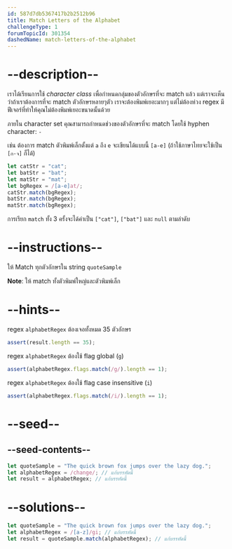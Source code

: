 ```yaml
---
id: 587d7db5367417b2b2512b96
title: Match Letters of the Alphabet
challengeType: 1
forumTopicId: 301354
dashedName: match-letters-of-the-alphabet
---
```


# --description--

เราได้เรียนการใช้ <dfn>character class</dfn> เพื่อกำหนดกลุ่มของตัวอักษรที่จะ match แล้ว 
แต่เราจะเห็นว่าถ้าเราต้องการที่จะ match ตัวอักษรหลายๆตัว เราจะต้องพิมพ์เยอะมากๆ แต่ไม่ต้องห่วง regex มีฟีเจอร์ที่ทำให้คุณไม่ต้องพิมพ์เยอะขนาดนั้นด้วย

ภายใน character set คุณสามารถกำหนดช่วงของตัวอักษรที่จะ match โดยใช้ hyphen character: `-`

เช่น ต้องการ match ตัวพิมพ์เล็กตั้งแต่ `a` ถึง `e` จะเขียนได้แบบนี้ `[a-e]` (ถ้าใช้ภาษาไทยจะใช้เป็น `[ก-จ]` ก็ได้)

```js
let catStr = "cat";
let batStr = "bat";
let matStr = "mat";
let bgRegex = /[a-e]at/;
catStr.match(bgRegex);
batStr.match(bgRegex);
matStr.match(bgRegex);
```

การเรียก `match` ทั้ง 3 ครั้งจะได้ค่าเป็น `["cat"]`, `["bat"]` และ `null` ตามลำดับ

# --instructions--

ให้ Match ทุกตัวอักษรใน string `quoteSample`

**Note**: ให้ match ทั้งตัวพิมพ์ใหญ่และตัวพิมพ์เล็ก

# --hints--

regex `alphabetRegex` ต้องเจอทั้งหมด 35 ตัวอักษร

```js
assert(result.length == 35);
```

regex `alphabetRegex` ต้องใช้ flag global (`g`)

```js
assert(alphabetRegex.flags.match(/g/).length == 1);
```

regex `alphabetRegex` ต้องใช้ flag case insensitive (`i`)

```js
assert(alphabetRegex.flags.match(/i/).length == 1);
```

# --seed--

## --seed-contents--

```js
let quoteSample = "The quick brown fox jumps over the lazy dog.";
let alphabetRegex = /change/; // แก้บรรทัดนี้
let result = alphabetRegex; // แก้บรรทัดนี้
```

# --solutions--

```js
let quoteSample = "The quick brown fox jumps over the lazy dog.";
let alphabetRegex = /[a-z]/gi; // แก้บรรทัดนี้
let result = quoteSample.match(alphabetRegex); // แก้บรรทัดนี้
```
